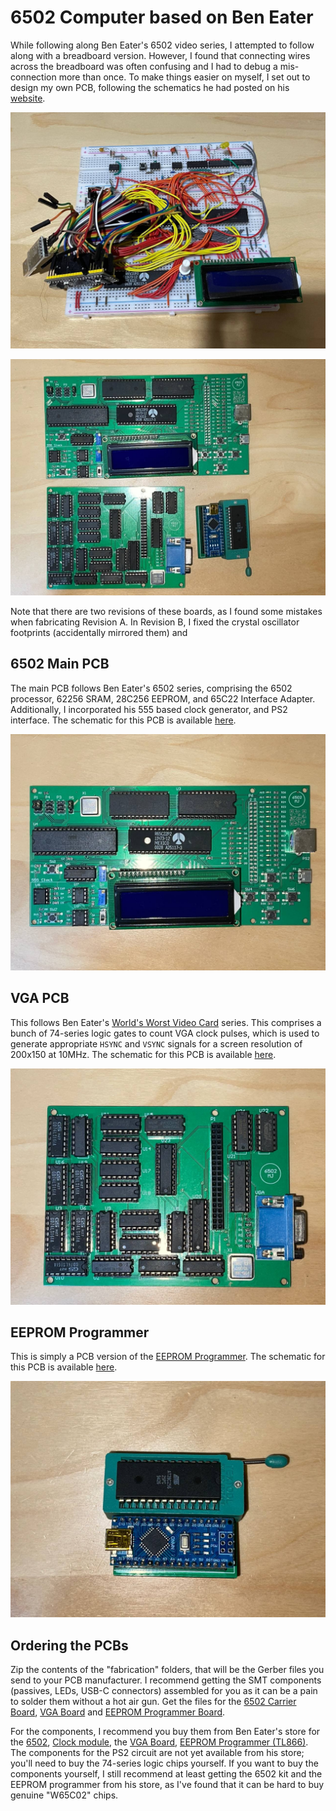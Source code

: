 # 6502 Computer based on Ben Eater

While following along Ben Eater's 6502 video series, I attempted to follow along with a breadboard version. However, I found that connecting wires across the breadboard was often confusing and I had to debug a mis-connection more than once. To make things easier on myself, I set out to design my own PCB, following the schematics he had posted on his [website](https://eater.net/6502).

![](images/breadboard-version.jpg)

![](images/combined-PCBs.jpg)

Note that there are two revisions of these boards, as I found some mistakes when fabricating Revision A. In Revision B, I fixed the crystal oscillator footprints (accidentally mirrored them) and 

## 6502 Main PCB

The main PCB follows Ben Eater's 6502 series, comprising the 6502 processor, 62256 SRAM, 28C256 EEPROM, and 65C22 Interface Adapter. Additionally, I incorporated his 555 based clock generator, and PS2 interface. The schematic for this PCB is available [here](PCBs/Rev-B/6502/6502.pdf).

![](images/6502-PCB.jpg)

## VGA PCB

This follows Ben Eater's [World's Worst Video Card](https://eater.net/vga) series. This comprises a bunch of 74-series logic gates to count VGA clock pulses, which is used to generate appropriate `HSYNC` and `VSYNC` signals for a screen resolution of 200x150 at 10MHz. The schematic for this PCB is available [here](PCBs/Rev-B/6502_VGA/6502_VGA.pdf).

![](images/VGA-PCB.jpg)

## EEPROM Programmer

This is simply a PCB version of the [EEPROM Programmer](https://github.com/beneater/eeprom-programmer). The schematic for this PCB is available [here](PCBs/Rev-B/EEPROM_Programmer/EEPROM_Programmer.pdf).

![](images/EEPROM-Programmer-PCB.jpg)

## Ordering the PCBs

Zip the contents of the "fabrication" folders, that will be the Gerber files you send to your PCB manufacturer. I recommend getting the SMT components (passives, LEDs, USB-C connectors) assembled for you as it can be a pain to solder them without a hot air gun. Get the files for the [6502 Carrier Board](PCBs/Rev-B/6502/fabrication), [VGA Board](vga/../PCBs/Rev-B/6502/fabrication) and [EEPROM Programmer Board](eeprom_programmer/../PCBs/Rev-B/EEPROM_Programmer/fabrication).

For the components, I recommend you buy them from Ben Eater's store for the [6502](https://eater.net/6502), [Clock module](https://eater.net/shop), the [VGA Board](https://eater.net/vga), [EEPROM Programmer (TL866)](https://eater.net/shop). The components for the PS2 circuit are not yet available from his store; you'll need to buy the 74-series logic chips yourself. If you want to buy the components yourself, I still recommend at least getting the 6502 kit and the EEPROM programmer from his store, as I've found that it can be hard to buy genuine "W65C02" chips.